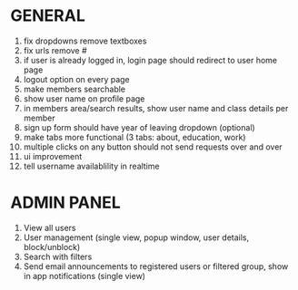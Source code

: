 # GENERAL
1. fix dropdowns remove textboxes
2. fix urls remove #
3. if user is already logged in, login page should redirect to user home page
4. logout option on every page
6. make members searchable
7. show user name on profile page
8. in members area/search results, show user name and class details per member
9. sign up form should have year of leaving dropdown (optional)
10. make tabs more functional (3 tabs: about, education, work)
11. multiple clicks on any button should not send requests over and over
12. ui improvement
13. tell username availablility in realtime

# ADMIN PANEL
1. View all users
2. User management (single view, popup window, user details, block/unblock)
3. Search with filters
5. Send email announcements to registered users or filtered group, show in app notifications (single view)
